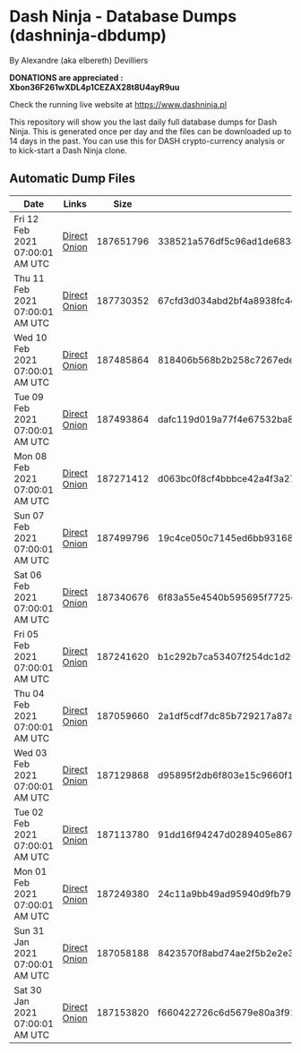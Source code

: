 # Dash Ninja - Database Dumps (dashninja-dbdump)
By Alexandre (aka elbereth) Devilliers

**DONATIONS are appreciated : Xbon36F261wXDL4p1CEZAX28t8U4ayR9uu**

Check the running live website at https://www.dashninja.pl

This repository will show you the last daily full database dumps for Dash Ninja. This is generated once per day and the files can be downloaded up to 14 days in the past.
You can use this for DASH crypto-currency analysis or to kick-start a Dash Ninja clone.


## Automatic Dump Files
| Date | Links | Size | SHA256 |
|--|--|--|--|
| Fri 12 Feb 2021 07:00:01 AM UTC | [Direct](https://oshi.at/xKxCQS) [Onion](http://oshiatwowvdbshka.onion/xKxCQS) | 187651796 | 338521a576df5c96ad1de683afffb788b21da74705b8ddcc3ff448d686274f1d | 
| Thu 11 Feb 2021 07:00:01 AM UTC | [Direct](https://oshi.at/ycPRgF) [Onion](http://oshiatwowvdbshka.onion/ycPRgF) | 187730352 | 67cfd3d034abd2bf4a8938fc4d6f2f9f3b76da7f999301dad8dfabbfebf79370 | 
| Wed 10 Feb 2021 07:00:01 AM UTC | [Direct](https://oshi.at/iUVGGR) [Onion](http://oshiatwowvdbshka.onion/iUVGGR) | 187485864 | 818406b568b2b258c7267edeead8923b3550895ac5fc89f4edb61ae87755ca24 | 
| Tue 09 Feb 2021 07:00:01 AM UTC | [Direct](https://oshi.at/wZLumd) [Onion](http://oshiatwowvdbshka.onion/wZLumd) | 187493864 | dafc119d019a77f4e67532ba8e4f72ff6f2c7a651f7127a714e02e9f5d8b3ef4 | 
| Mon 08 Feb 2021 07:00:01 AM UTC | [Direct](https://oshi.at/nwsbQB) [Onion](http://oshiatwowvdbshka.onion/nwsbQB) | 187271412 | d063bc0f8cf4bbbce42a4f3a2773c2c6b2833b3bac40b789cd098e319e0dc361 | 
| Sun 07 Feb 2021 07:00:01 AM UTC | [Direct](https://oshi.at/jXVuFo) [Onion](http://oshiatwowvdbshka.onion/jXVuFo) | 187499796 | 19c4ce050c7145ed6bb93168c72dfdb7b27f3d6747f6ae162d7525e16cab327a | 
| Sat 06 Feb 2021 07:00:01 AM UTC | [Direct](https://oshi.at/DsVWVc) [Onion](http://oshiatwowvdbshka.onion/DsVWVc) | 187340676 | 6f83a55e4540b595695f7725c7dfef673320c1ea4561bf16582c6c9dfd5752b2 | 
| Fri 05 Feb 2021 07:00:01 AM UTC | [Direct](https://oshi.at/GVtdcg) [Onion](http://oshiatwowvdbshka.onion/GVtdcg) | 187241620 | b1c292b7ca53407f254dc1d26635c50f1cc16ec43744ec0b1265f0d1b869e1d5 | 
| Thu 04 Feb 2021 07:00:01 AM UTC | [Direct](https://oshi.at/qYMXYX) [Onion](http://oshiatwowvdbshka.onion/qYMXYX) | 187059660 | 2a1df5cdf7dc85b729217a87a48468dff4b782f0aa854821afe9df9b9729130f | 
| Wed 03 Feb 2021 07:00:01 AM UTC | [Direct](https://oshi.at/jXSxJr) [Onion](http://oshiatwowvdbshka.onion/jXSxJr) | 187129868 | d95895f2db6f803e15c9660f1031b8599df6d72115c808a7ea6a2b6b9a82da36 | 
| Tue 02 Feb 2021 07:00:01 AM UTC | [Direct](https://oshi.at/GVqTeV) [Onion](http://oshiatwowvdbshka.onion/GVqTeV) | 187113780 | 91dd16f94247d0289405e86781ee21d8b29d340ba3070ddf92e7e2ea510520ab | 
| Mon 01 Feb 2021 07:00:01 AM UTC | [Direct](https://oshi.at/gNKfVw) [Onion](http://oshiatwowvdbshka.onion/gNKfVw) | 187249380 | 24c11a9bb49ad95940d9fb7996864e4137d10fcb19a50d64af40a898a4b0cf8a | 
| Sun 31 Jan 2021 07:00:01 AM UTC | [Direct](https://oshi.at/KMdoFp) [Onion](http://oshiatwowvdbshka.onion/KMdoFp) | 187058188 | 8423570f8abd74ae2f5b2e2e37cca93372af5978d3355a71512af2ee5f65a8a6 | 
| Sat 30 Jan 2021 07:00:01 AM UTC | [Direct](https://oshi.at/JJaDKi) [Onion](http://oshiatwowvdbshka.onion/JJaDKi) | 187153820 | f660422726c6d5679e80a3f91db3e0a075d83b6c6027672cb7a9bcf4dc2a1ce8 | 
